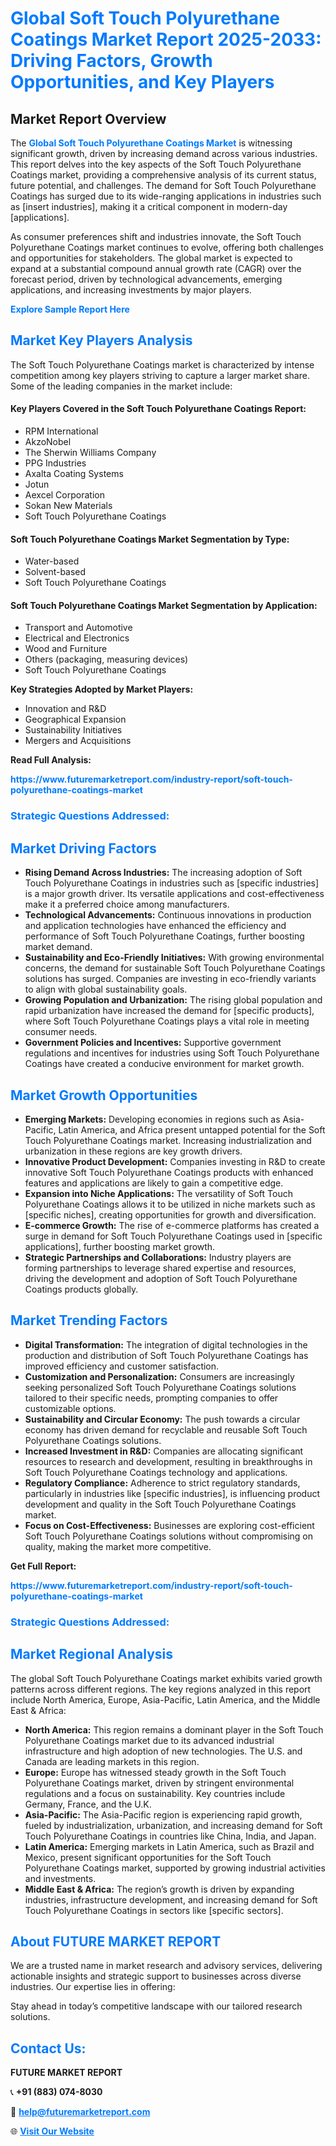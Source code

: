 <h1 style="color: #007BFF;">Global Soft Touch Polyurethane Coatings Market Report 2025-2033: Driving Factors, Growth Opportunities, and Key Players</h1>

<section id="overview">
<h2>Market Report Overview</h2>
<p>The <a href="https://www.futuremarketreport.com/industry-report/soft-touch-polyurethane-coatings-market" style="color: #007BFF; text-decoration: none;"><strong>Global Soft Touch Polyurethane Coatings Market</strong></a> is witnessing significant growth, driven by increasing demand across various industries. This report delves into the key aspects of the Soft Touch Polyurethane Coatings market, providing a comprehensive analysis of its current status, future potential, and challenges. The demand for Soft Touch Polyurethane Coatings has surged due to its wide-ranging applications in industries such as [insert industries], making it a critical component in modern-day [applications].</p>
<p>As consumer preferences shift and industries innovate, the Soft Touch Polyurethane Coatings market continues to evolve, offering both challenges and opportunities for stakeholders. The global market is expected to expand at a substantial compound annual growth rate (CAGR) over the forecast period, driven by technological advancements, emerging applications, and increasing investments by major players.</p>
</section>

<section id="overview">
<p><a href="https://www.futuremarketreport.com/request-sample/reportId=107576" style="color: #007BFF; text-decoration: none;"><strong>Explore Sample Report Here</strong></a></p>
</section>

<section id="key-players">
<h2 style="color: #007BFF;">Market Key Players Analysis</h2>
<p>The Soft Touch Polyurethane Coatings market is characterized by intense competition among key players striving to capture a larger market share. Some of the leading companies in the market include:</p>
<h4>Key Players Covered in the Soft Touch Polyurethane Coatings Report:</h4>
<ul><li>RPM International</li><li>AkzoNobel</li><li>The Sherwin Williams Company</li><li>PPG Industries</li><li>Axalta Coating Systems</li><li>Jotun</li><li>Aexcel Corporation</li><li>Sokan New Materials</li><li>Soft Touch Polyurethane Coatings</li></ul>
<h4>Soft Touch Polyurethane Coatings Market Segmentation by Type:</h4>
<ul><li>Water-based</li><li>Solvent-based</li><li>Soft Touch Polyurethane Coatings</li></ul>

<h4>Soft Touch Polyurethane Coatings Market Segmentation by Application:</h4>
<ul><li>Transport and Automotive</li><li>Electrical and Electronics</li><li>Wood and Furniture</li><li>Others (packaging, measuring devices)</li><li>Soft Touch Polyurethane Coatings</li></ul>
<p><strong>Key Strategies Adopted by Market Players:</strong></p>
<ul>
<li>Innovation and R&D</li>
<li>Geographical Expansion</li>
<li>Sustainability Initiatives</li>
<li>Mergers and Acquisitions</li>
</ul>
</section>

<section>
<p><strong>Read Full Analysis: </strong></p><a href="https://www.futuremarketreport.com/industry-report/soft-touch-polyurethane-coatings-market" style="color: #007BFF; text-decoration: none;"><strong>https://www.futuremarketreport.com/industry-report/soft-touch-polyurethane-coatings-market</strong></a>
<h3 style="color: #007BFF;">Strategic Questions Addressed:</h3>
</section>

<section id="driving-factors">
<h2 style="color: #007BFF;">Market Driving Factors</h2>
<ul>
<li><strong>Rising Demand Across Industries:</strong> The increasing adoption of Soft Touch Polyurethane Coatings in industries such as [specific industries] is a major growth driver. Its versatile applications and cost-effectiveness make it a preferred choice among manufacturers.</li>
<li><strong>Technological Advancements:</strong> Continuous innovations in production and application technologies have enhanced the efficiency and performance of Soft Touch Polyurethane Coatings, further boosting market demand.</li>
<li><strong>Sustainability and Eco-Friendly Initiatives:</strong> With growing environmental concerns, the demand for sustainable Soft Touch Polyurethane Coatings solutions has surged. Companies are investing in eco-friendly variants to align with global sustainability goals.</li>
<li><strong>Growing Population and Urbanization:</strong> The rising global population and rapid urbanization have increased the demand for [specific products], where Soft Touch Polyurethane Coatings plays a vital role in meeting consumer needs.</li>
<li><strong>Government Policies and Incentives:</strong> Supportive government regulations and incentives for industries using Soft Touch Polyurethane Coatings have created a conducive environment for market growth.</li>
</ul>
</section>

<section id="growth-opportunities">
<h2 style="color: #007BFF;">Market Growth Opportunities</h2>
<ul>
<li><strong>Emerging Markets:</strong> Developing economies in regions such as Asia-Pacific, Latin America, and Africa present untapped potential for the Soft Touch Polyurethane Coatings market. Increasing industrialization and urbanization in these regions are key growth drivers.</li>
<li><strong>Innovative Product Development:</strong> Companies investing in R&D to create innovative Soft Touch Polyurethane Coatings products with enhanced features and applications are likely to gain a competitive edge.</li>
<li><strong>Expansion into Niche Applications:</strong> The versatility of Soft Touch Polyurethane Coatings allows it to be utilized in niche markets such as [specific niches], creating opportunities for growth and diversification.</li>
<li><strong>E-commerce Growth:</strong> The rise of e-commerce platforms has created a surge in demand for Soft Touch Polyurethane Coatings used in [specific applications], further boosting market growth.</li>
<li><strong>Strategic Partnerships and Collaborations:</strong> Industry players are forming partnerships to leverage shared expertise and resources, driving the development and adoption of Soft Touch Polyurethane Coatings products globally.</li>
</ul>
</section>

<section id="trending-factors">
<h2 style="color: #007BFF;">Market Trending Factors</h2>
<ul>
<li><strong>Digital Transformation:</strong> The integration of digital technologies in the production and distribution of Soft Touch Polyurethane Coatings has improved efficiency and customer satisfaction.</li>
<li><strong>Customization and Personalization:</strong> Consumers are increasingly seeking personalized Soft Touch Polyurethane Coatings solutions tailored to their specific needs, prompting companies to offer customizable options.</li>
<li><strong>Sustainability and Circular Economy:</strong> The push towards a circular economy has driven demand for recyclable and reusable Soft Touch Polyurethane Coatings solutions.</li>
<li><strong>Increased Investment in R&D:</strong> Companies are allocating significant resources to research and development, resulting in breakthroughs in Soft Touch Polyurethane Coatings technology and applications.</li>
<li><strong>Regulatory Compliance:</strong> Adherence to strict regulatory standards, particularly in industries like [specific industries], is influencing product development and quality in the Soft Touch Polyurethane Coatings market.</li>
<li><strong>Focus on Cost-Effectiveness:</strong> Businesses are exploring cost-efficient Soft Touch Polyurethane Coatings solutions without compromising on quality, making the market more competitive.</li>
</ul>
</section>

<section>
<p><strong>Get Full Report: </strong></p><a href="https://www.futuremarketreport.com/industry-report/soft-touch-polyurethane-coatings-market" style="color: #007BFF; text-decoration: none;"><strong>https://www.futuremarketreport.com/industry-report/soft-touch-polyurethane-coatings-market</strong></a>
<h3 style="color: #007BFF;">Strategic Questions Addressed:</h3>
</section>


<section id="regional-analysis">
<h2 style="color: #007BFF;">Market Regional Analysis</h2>
<p>The global Soft Touch Polyurethane Coatings market exhibits varied growth patterns across different regions. The key regions analyzed in this report include North America, Europe, Asia-Pacific, Latin America, and the Middle East & Africa:</p>
<ul>
<li><strong>North America:</strong> This region remains a dominant player in the Soft Touch Polyurethane Coatings market due to its advanced industrial infrastructure and high adoption of new technologies. The U.S. and Canada are leading markets in this region.</li>
<li><strong>Europe:</strong> Europe has witnessed steady growth in the Soft Touch Polyurethane Coatings market, driven by stringent environmental regulations and a focus on sustainability. Key countries include Germany, France, and the U.K.</li>
<li><strong>Asia-Pacific:</strong> The Asia-Pacific region is experiencing rapid growth, fueled by industrialization, urbanization, and increasing demand for Soft Touch Polyurethane Coatings in countries like China, India, and Japan.</li>
<li><strong>Latin America:</strong> Emerging markets in Latin America, such as Brazil and Mexico, present significant opportunities for the Soft Touch Polyurethane Coatings market, supported by growing industrial activities and investments.</li>
<li><strong>Middle East & Africa:</strong> The region’s growth is driven by expanding industries, infrastructure development, and increasing demand for Soft Touch Polyurethane Coatings in sectors like [specific sectors].</li>
</ul>
</section>

<footer>
<h2 style="color: #007BFF;">About FUTURE MARKET REPORT</h2>
<p>We are a trusted name in market research and advisory services, delivering actionable insights and strategic support to businesses across diverse industries. Our expertise lies in offering:</p>

<p>Stay ahead in today’s competitive landscape with our tailored research solutions.</p>

<h2 style="color: #007BFF;">Contact Us:</h2>
<p><strong>FUTURE MARKET REPORT</strong></p>
<p>📞 <strong>+91 (883) 074-8030</strong></p>
<p>📧 <strong><a href="mailto:help@futuremarketreport.com" style="color: #007BFF;">help@futuremarketreport.com</a></strong></p>
<p>🌐 <strong><a href="https://www.futuremarketreport.com/" style="color: #007BFF;">Visit Our Website</a></strong></p>
</footer>